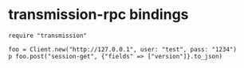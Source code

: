 # transmission-rpc bindings

```crystal
require "transmission"

foo = Client.new("http://127.0.0.1", user: "test", pass: "1234")
p foo.post("session-get", {"fields" => ["version"]}.to_json)
```
